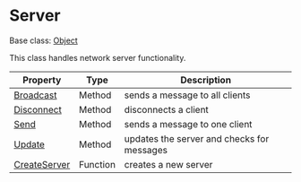 # Server

Base class: [Object](Object.md)

This class handles network server functionality.

| Property | Type | Description |
|---|---|---|
| [Broadcast](Server_Broadcast.md) | Method | sends a message to all clients |
| [Disconnect](Disconnect.md) | Method | disconnects a client |
| [Send](Server_Send.md) | Method | sends a message to one client |
| [Update](Server_Update.md) | Method | updates the server and checks for messages |
| [CreateServer](CreateServer.md) | Function | creates a new server |
